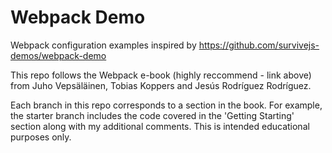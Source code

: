 # Webpack Demo
Webpack configuration examples inspired by https://github.com/survivejs-demos/webpack-demo

This repo follows the Webpack e-book (highly reccommend - link above) from Juho Vepsäläinen, Tobias Koppers and Jesús Rodríguez Rodríguez. 

Each branch in this repo corresponds to a section in the book. For example, the starter branch includes the code covered in the 'Getting Starting' section along with my additional comments. This is intended educational purposes only.